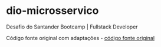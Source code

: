 # dio-microsservico

Desafio do Santander Bootcamp | Fullstack Developer

Código fonte original com adaptações - [código fonte original](https://github.com/oswaldoneto/dio-experts.git)
